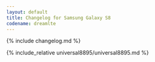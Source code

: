 ```yaml
---
layout: default
title: Changelog for Samsung Galaxy S8
codename: dreamlte
---
```


{% include changelog.md %}

{% include_relative universal8895/universal8895.md %}
